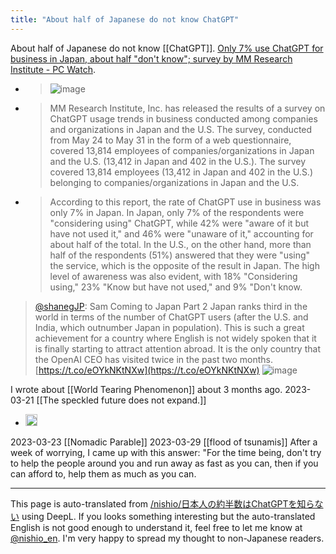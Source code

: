 ```yaml
---
title: "About half of Japanese do not know ChatGPT"
---
```


About half of Japanese do not know [[ChatGPT]].
[Only 7% use ChatGPT for business in Japan, about half "don't know"; survey by MM Research Institute - PC Watch](https://pc.watch.impress.co.jp/docs/news/1507969.html).
- >  ![image](https://gyazo.com/d93a621c33bab2012925097d2e14266b/thumb/1000)
- >  MM Research Institute, Inc. has released the results of a survey on ChatGPT usage trends in business conducted among companies and organizations in Japan and the U.S. The survey, conducted from May 24 to May 31 in the form of a web questionnaire, covered 13,814 employees of companies/organizations in Japan and the U.S. (13,412 in Japan and 402 in the U.S.). The survey covered 13,814 employees (13,412 in Japan and 402 in the U.S.) belonging to companies/organizations in Japan and the U.S.
- >  According to this report, the rate of ChatGPT use in business was only 7% in Japan. In Japan, only 7% of the respondents were "considering using" ChatGPT, while 42% were "aware of it but have not used it," and 46% were "unaware of it," accounting for about half of the total. In the U.S., on the other hand, more than half of the respondents (51%) answered that they were "using" the service, which is the opposite of the result in Japan. The high level of awareness was also evident, with 18% "Considering using," 23% "Know but have not used," and 9% "Don't know.


> [@shanegJP](https://twitter.com/shanegJP/status/1668035480154427392): Sam Coming to Japan Part 2
> Japan ranks third in the world in terms of the number of ChatGPT users (after the U.S. and India, which outnumber Japan in population). This is such a great achievement for a country where English is not widely spoken that it is finally starting to attract attention abroad. It is the only country that the OpenAI CEO has visited twice in the past two months. [https://t.co/eOYkNKtNXw](https://t.co/eOYkNKtNXw)
> ![image](https://pbs.twimg.com/media/FyYNbCdagAAlI-A.jpg)

I wrote about [[World Tearing Phenomenon]] about 3 months ago.
2023-03-21  [[The speckled future does not expand.]]
- <img src='https://scrapbox.io/api/pages/nishio-en/まだらな未来が拡大しない/icon' alt='まだらな未来が拡大しない.icon' height="19.5"/>
2023-03-23  [[Nomadic Parable]]
2023-03-29  [[flood of tsunamis]]
After a week of worrying, I came up with this answer: "For the time being, don't try to help the people around you and run away as fast as you can, then if you can afford to, help them as much as you can.

---
This page is auto-translated from [/nishio/日本人の約半数はChatGPTを知らない](https://scrapbox.io/nishio/日本人の約半数はChatGPTを知らない) using DeepL. If you looks something interesting but the auto-translated English is not good enough to understand it, feel free to let me know at [@nishio_en](https://twitter.com/nishio_en). I'm very happy to spread my thought to non-Japanese readers.